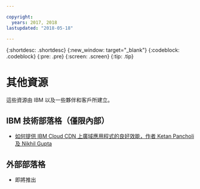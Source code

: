 ```yaml
---

copyright:
  years: 2017, 2018
lastupdated: "2018-05-18"

---
```


{:shortdesc: .shortdesc}
{:new_window: target="_blank"}
{:codeblock: .codeblock}
{:pre: .pre}
{:screen: .screen}
{:tip: .tip}

# 其他資源

這些資源由 IBM 以及一些夥伴和客戶所建立。

## IBM 技術部落格（僅限內部）

 * [如何提供 IBM Cloud CDN 上廣域應用程式的良好效能，作者 Ketan Pancholi 及 Nikhil Gupta](https://www.ibm.com/w3-techblog/use-cases/2018/05/content-delivery-service/)


## 外部部落格

* 即將推出
